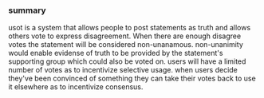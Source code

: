 ### summary
usot is a system that allows people to post statements as truth and allows others vote to express disagreement. When there are enough disagree votes the statement will be considered non-unanamous. non-unanimity would enable evidense of truth to be provided by the statement's supporting group which could also be voted on. users will have a limited number of votes as to incentivize selective usage. when users decide they've been convinced of something they can take their votes back to use it elsewhere as to incentivize consensus.